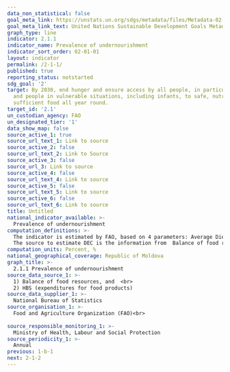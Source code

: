 ```yaml
---
data_non_statistical: false
goal_meta_link: https://unstats.un.org/sdgs/metadata/files/Metadata-02-01-01.pdf
goal_meta_link_text: United Nations Sustainable Development Goals Metadata (pdf 232kB)
graph_type: line
indicator: 2.1.1
indicator_name: Prevalence of undernourishment
indicator_sort_order: 02-01-01
layout: indicator
permalink: /2-1-1/
published: true
reporting_status: notstarted
sdg_goal: '2'
target: By 2030, end hunger and ensure access by all people, in particular the poor
  and people in vulnerable situations, including infants, to safe, nutritious and
  sufficient food all year round.
target_id: '2.1'
un_custodian_agency: FAO
un_designated_tier: '1'
data_show_map: false
source_active_1: true
source_url_text_1: Link to source
source_active_2: false
source_url_text_2: Link to Source
source_active_3: false
source_url_3: Link to source
source_active_4: false
source_url_text_4: Link to source
source_active_5: false
source_url_text_5: Link to source
source_active_6: false
source_url_text_6: Link to source
title: Untitled
national_indicator_available: >-
  Prevalence of undernourishment
computation_definitions: >-
  The indicator is estimated by FAO, based on 4 parameters: Average Dietary Energy Consumption (DEC), Coefficient of Variation (CV) of dietary energy consumption, Skewness of Dietary Energy Consumption (SK), and Minimum Dietary Energy Requirement (MDER) per day.   <br> 
  The source to estimate DEC is the information from  Balance of food resources (includes official information about production, trade and use of food products) which is provided by NBS to FAO, based on a questionnaire for data collection every year. The source for estimating CV and SK will be the  Household Budget Survey, especially the information about food products in the expenditures modules.
computation_units: Percent, %
national_geographical_coverage: Republic of Moldova
graph_title: >-
  2.1.1 Prevalence of undernourishment  
source_data_source_1: >-
  1) Balance of food resources, and  <br> 
  2) HBS (expenditures for food products)
source_data_supplier_1: >-
  National Bureau of Statistics
source_organisation_1: >-
  Food and Agriculture Organization (FAO)<br> 
  
source_responsible_monitoring_1: >-
  Ministry of Health, Labour and Social Protection
source_periodicity_1: >-
  Annual
previous: 1-b-1
next: 2-1-2
---
```


